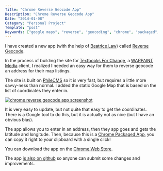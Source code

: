 ```yaml
---
Title: "Chrome Reverse Geocode App"
Description: "Chrome Reverse Geocode App"
Date: "2014-01-08"
Category: "Personal Project"
Template: "post"
Keywords: ["google maps", "reverse", "geocoding", "chrome", "packaged", "app"]
---
```


I have created a new app (with the help of [Beatrice Law](https://twitter.com/beatricelaw)) called [Reverse Geocode](http://goo.gl/Z15Teh "Reverse Geocode on the Chrome Web Store").

In the process of building the site for [Textbooks For Change](http://textbooksforchange.ca/), a [WARPAINT Media](http://warpaintmedia.ca) client, I realized I needed an easy way for them to reverse geocode an address for their map listings.

The site is built on [PhileCMS](http://philecms.github.io/Phile/) so it is very fast, but requires a little more savvy-ness than normal. I added the static Google Map that is based on the list of coordinates they enter in.

<div class="center">
  <a href="http://goo.gl/Z15Teh" target="_blank"><img alt="chrome reverse geocode app screenshot" src="http://ohdoylerules.com/content/images/reverse-geocode.png" ></a>
</div>

It is very easy to update, but not quite that easy to get the coordinates. There is a Google tool to do this, but it is actually not as nice (but I have an obvious bias).

The app allows you to enter in an address, then they app goes and gets the latitude and longitude. Then, because this is a [Chrome Packaged App](http://developer.chrome.com/apps/about_apps.html), you can copy it right to your clipboard with a single click!

You can download the app on the [Chrome Web Store](http://goo.gl/Z15Teh "Reverse Geocode on the Chrome Web Store").

The app [is also on github](https://github.com/WARPAINTMedia/chrome-reverse-geocode "Reverse Geocode on Github") so anyone can submit some changes and improvements.

